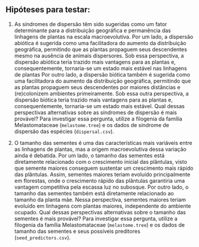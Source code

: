 ## Hipóteses para testar:

1) As síndromes de dispersão têm sido sugeridas como um fator determinante para a distribuição geográfica e permanência das linhagens de plantas na escala macroevolutiva. Por um lado, a dispersão abiótica é sugerida como uma facilitadora do aumento da distribuição geográfica, permitindo que as plantas propaguem seus descendentes mesmo na ausência de animais dispersores. Sob essa perspectiva, a dispersão abiótica teria trazido mais vantagens para as plantas e, consequentemente, tornaria-se um estado mais estável nas linhagens de plantas Por outro lado, a dispersão biótica também é sugerida como uma facilitadora do aumento da distribuição geográfica, permitindo que as plantas propaguem seus descendentes por maiores distâncias e (re)colonizem ambientes primeiramente. Sob essa outra perspectiva, a dispersão biótica teria trazido mais vantagens para as plantas e, consequentemente, tornaria-se um estado mais estável. Qual dessas perspectivas alternativas sobre as síndromes de dispersão é mais provável? Para investigar essa pergunta, utilize a filogenia da família Melastomataceae (`melastome.tree`) e os dados de síndrome de dispersão das espécies (`dispersal.csv`).

2) O tamanho das sementes é uma das características mais variáveis entre as linhagens de plantas, mas a origem macroevolutiva dessa variação ainda é debatida. Por um lado, o tamanho das sementes está diretamente relacionado com o crescimento inicial das plântulas, visto que semente maiores conseguem sustentar um crescimento mais rápido das plântulas. Assim, sementes maiores teriam evoluído principalmente em florestas, onde o crescimento rápido das plântulas garantiria uma vantagem competitiva pela escassa luz no subosque. Por outro lado, o tamanho das sementes também está diretamente relacionado ao tamanho da planta mãe. Nessa perspectiva, sementes maiores teriam evoluído em linhagens com plantas maiores, independente do ambiente ocupado. Qual dessas perspectivas alternativas sobre o tamanho das sementes é mais provável? Para investigar essa pergunta, utilize a filogenia da família Melastomataceae (`melastome.tree`) e os dados de tamanho das sementes e seus possíveis preditores (`seed_predictors.csv`).

